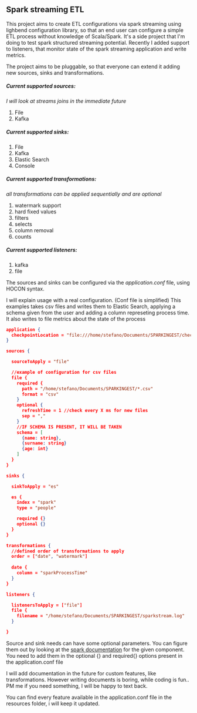 ## Spark streaming ETL

This project aims to create ETL configurations via spark streaming using lighbend configuration library, so that an end user can configure a simple ETL process without knowledge of Scala/Spark. It's a side project that I'm doing to test spark structured streaming potential.
Recently I added support to listeners, that monitor state of the spark streaming application and write metrics.

The project aims to be pluggable, so that everyone can extend it adding new sources, sinks and transformations. 

##### Current supported sources:
_I will look at streams joins in the immediate future_
1. File
2. Kafka


##### Current supported sinks:
1. File
2. Kafka
3. Elastic Search
4. Console

##### Current supported transformations:
_all transformations can be applied sequentially and are optional_
1. watermark support
2. hard fixed values
3. filters
4. selects
5. column removal
6. counts

##### Current supported listeners:
1. kafka
2. file

The sources and sinks can be configured via the *application.conf* file, using HOCON syntax.

I will explain usage with a real configuration. (Conf file is simplified)
This examples takes csv files and writes them to Elastic Search, applying a schema given from the user and adding a column represeting process time. It also writes to file metrics about the state of the process 

```json
application {
  checkpointLocation = "file:///home/stefano/Documents/SPARKINGEST/checkpoints"
}

sources {

  sourceToApply = "file"

  //example of configuration for csv files
  file {
    required {
      path = "/home/stefano/Documents/SPARKINGEST/*.csv"
      format = "csv"
    }
    optional {
      refreshTime = 1 //check every X ms for new files
      sep = ","
    }
    //IF SCHEMA IS PRESENT, IT WILL BE TAKEN
    schema = [
      {name: string},
      {surname: string}
      {age: int}
    ]
  }
}

sinks {

  sinkToApply = "es"

  es {
    index = "spark"
    type = "people"

    required {}
    optional {}
  }
}

transformations {
  //defined order of transformations to apply
  order = ["date", "watermark"]
  
  date {
    column = "sparkProcessTime"
  }
}

listeners {

  listenersToApply = ["file"]
  file {
    filename = "/home/stefano/Documents/SPARKINGEST/sparkstream.log"
  }

}
```

Source and sink needs can have some optional parameters. You can figure them out by looking at the [spark documentation](https://spark.apache.org/docs/latest/structured-streaming-programming-guide.html) for the given component. You need to add them in the optional {} and required{} options present in the application.conf file

I will add documentation in the future for custom features, like transformations. However writing documents is boring, while coding is fun..
PM me if you need something, I will be happy to text back. 

You can find every feature available in the application.conf file in the resources folder, i will keep it updated.

